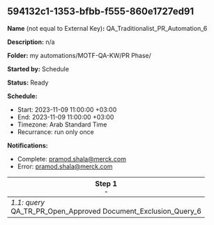 ## 594132c1-1353-bfbb-f555-860e1727ed91

**Name** (not equal to External Key)**:** QA_Traditionalist_PR_Automation_6

**Description:** n/a

**Folder:** my automations/MOTF-QA-KW/PR Phase/

**Started by:** Schedule

**Status:** Ready

**Schedule:**

* Start: 2023-11-09 11:00:00 +03:00
* End: 2023-11-09 11:00:00 +03:00
* Timezone: Arab Standard Time
* Recurrance: run only once

**Notifications:**

* Complete: pramod.shala@merck.com
* Error: pramod.shala@merck.com

| Step 1<br>_<small>-</small>_ |
| --- |
| _1.1: query_<br>QA_TR_PR_Open_Approved Document_Exclusion_Query_6 |

